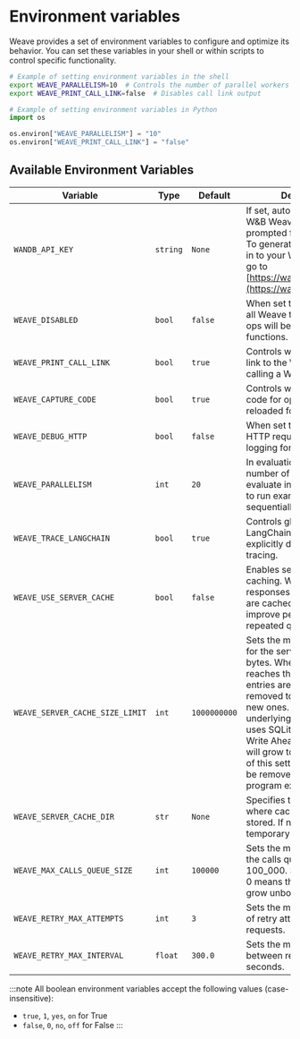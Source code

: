 # Environment variables

Weave provides a set of environment variables to configure and optimize its behavior. You can set these variables in your shell or within scripts to control specific functionality.

```bash
# Example of setting environment variables in the shell
export WEAVE_PARALLELISM=10  # Controls the number of parallel workers
export WEAVE_PRINT_CALL_LINK=false  # Disables call link output
```

```python
# Example of setting environment variables in Python
import os

os.environ["WEAVE_PARALLELISM"] = "10"
os.environ["WEAVE_PRINT_CALL_LINK"] = "false"
```

## Available Environment Variables

| Variable | Type | Default | Description |
|----------|------|---------|-------------|
| `WANDB_API_KEY` | `string` | `None` | If set, automatically log into W&B Weave without being prompted for your API key. To generate an API key, log in to your W&B account and go to [https://wandb.ai/authorize](https://wandb.ai/authorize). |
| `WEAVE_DISABLED` | `bool` | `false` | When set to `true`, disables all Weave tracing. Weave ops will behave like regular functions. |
| `WEAVE_PRINT_CALL_LINK` | `bool` | `true` | Controls whether to print a link to the Weave UI when calling a Weave op. |
| `WEAVE_CAPTURE_CODE` | `bool` | `true` | Controls whether to save code for ops so they can be reloaded for later use. |
| `WEAVE_DEBUG_HTTP` | `bool` | `false` | When set to `true`, turns on HTTP request and response logging for debugging. |
| `WEAVE_PARALLELISM` | `int` | `20` | In evaluations, controls the number of examples to evaluate in parallel. Set to `1` to run examples sequentially. |
| `WEAVE_TRACE_LANGCHAIN` | `bool` | `true` | Controls global tracing for LangChain. Set to `false` to explicitly disable LangChain tracing. |
| `WEAVE_USE_SERVER_CACHE` | `bool` | `false` | Enables server response caching. When enabled, responses from the server are cached to disk to improve performance for repeated queries. |
| `WEAVE_SERVER_CACHE_SIZE_LIMIT` | `int` | `1000000000` | Sets the maximum size limit for the server cache in bytes. When the cache reaches this size, older entries are automatically removed to make space for new ones. Important: the underlying implementation uses SQLite which has a Write Ahead Log (WAL) that will grow to 4MB regardless of this setting. This WAL will be removed when the program exits. |
| `WEAVE_SERVER_CACHE_DIR` | `str` | `None` | Specifies the directory where cache files should be stored. If not set, a temporary directory is used. |
| `WEAVE_MAX_CALLS_QUEUE_SIZE` | `int` | `100000` | Sets the maximum size of the calls queue.  Defaults to 100_000.  Setting a value of 0 means the queue can grow unbounded. |
| `WEAVE_RETRY_MAX_ATTEMPTS` | `int` | `3` | Sets the maximum number of retry attempts for failed requests. |
| `WEAVE_RETRY_MAX_INTERVAL` | `float` | `300.0` | Sets the maximum interval between retry attempts in seconds. |

:::note
All boolean environment variables accept the following values (case-insensitive):
- `true`, `1`, `yes`, `on` for True
- `false`, `0`, `no`, `off` for False
:::
